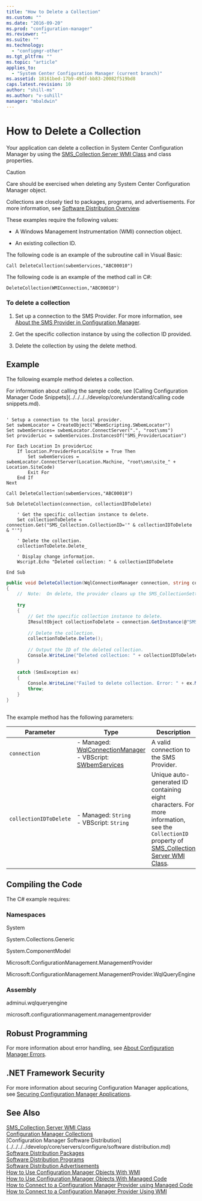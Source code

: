 ```yaml
---
title: "How to Delete a Collection"
ms.custom: ""
ms.date: "2016-09-20"
ms.prod: "configuration-manager"
ms.reviewer: ""
ms.suite: ""
ms.technology: 
  - "configmgr-other"
ms.tgt_pltfrm: ""
ms.topic: "article"
applies_to: 
  - "System Center Configuration Manager (current branch)"
ms.assetid: 18161bed-17b9-49df-bb83-20082f519bd8
caps.latest.revision: 10
author: "shill-ms"
ms.author: "v-suhill"
manager: "mbaldwin"
---
```

# How to Delete a Collection
Your application can delete a collection in System Center Configuration Manager by using the [SMS_Collection Server WMI Class](../../../../develop/reference/core/clients/collections/sms_collection-server-wmi-class.md) and class properties.  
  
> [!CAUTION]
>  Care should be exercised when deleting any System Center Configuration Manager object.  
  
 Collections are closely tied to packages, programs, and advertisements. For more information, see [Software Distribution Overview](../../../../develop/core/servers/configure/software-distribution-overview.md).  
  
 These examples require the following values:  
  
-   A Windows Management Instrumentation (WMI) connection object.  
  
-   An existing collection ID.  
  
 The following code is an example of the subroutine call in Visual Basic:  
  
```  
Call DeleteCollection(swbemServices,"ABC00010")  
```  
  
 The following code is an example of the method call in C#:  
  
```  
DeleteCollection(WMIConnection,"ABC00010")  
```  
  
### To delete a collection  
  
1.  Set up a connection to the SMS Provider. For more information, see [About the SMS Provider in Configuration Manager](../../../../develop/core/understand/about-the-sms-provider-in-configuration-manager.md).  
  
2.  Get the specific collection instance by using the collection ID provided.  
  
3.  Delete the collection by using the delete method.  
  
## Example  
 The following example method deletes a collection.  
  
 For information about calling the sample code, see [Calling Configuration Manager Code Snippets](../../../../develop/core/understand/calling code snippets.md).  
  
```vbs  
  
' Setup a connection to the local provider.  
Set swbemLocator = CreateObject("WbemScripting.SWbemLocator")  
Set swbemServices= swbemLocator.ConnectServer(".", "root\sms")  
Set providerLoc = swbemServices.InstancesOf("SMS_ProviderLocation")  
  
For Each Location In providerLoc  
    If location.ProviderForLocalSite = True Then  
        Set swbemServices = swbemLocator.ConnectServer(Location.Machine, "root\sms\site_" + Location.SiteCode)  
        Exit For  
    End If  
Next  
  
Call DeleteCollection(swbemServices,"ABC00010")  
  
Sub DeleteCollection(connection, collectionIDToDelete)  
  
    ' Get the specific collection instance to delete.  
    Set collectionToDelete = connection.Get("SMS_Collection.CollectionID='" & collectionIDToDelete & "'")  
  
    ' Delete the collection.  
    collectionToDelete.Delete_  
  
    ' Display change information.  
    Wscript.Echo "Deleted collection: " & collectionIDToDelete  
  
End Sub  
```  
  
```c#  
public void DeleteCollection(WqlConnectionManager connection, string collectionIDToDelete)  
{  
    //  Note:  On delete, the provider cleans up the SMS_CollectionSettings and SMS_CollectToSubCollect objects.  
  
    try  
    {  
        // Get the specific collection instance to delete.  
        IResultObject collectionToDelete = connection.GetInstance(@"SMS_Collection.CollectionID='" + collectionIDToDelete + "'");  
  
        // Delete the collection.  
        collectionToDelete.Delete();  
  
        // Output the ID of the deleted collection.  
        Console.WriteLine("Deleted collection: " + collectionIDToDelete);  
    }  
  
    catch (SmsException ex)  
    {  
        Console.WriteLine("Failed to delete collection. Error: " + ex.Message);  
        throw;  
    }  
}  
  
```  
  
 The example method has the following parameters:  
  
|Parameter|Type|Description|  
|---------------|----------|-----------------|  
|`connection`|-   Managed: [WqlConnectionManager](assetId:///WqlConnectionManager?qualifyHint=False&autoUpgrade=True)<br />-   VBScript: [SWbemServices](assetId:///SWbemServices?qualifyHint=False&autoUpgrade=True)|A valid connection to the SMS Provider.|  
|`collectionIDToDelete`|-   Managed: `String`<br />-   VBScript: `String`|Unique auto-generated ID containing eight characters. For more information, see the `CollectionID` property of [SMS_Collection Server WMI Class](../../../../develop/reference/core/clients/collections/sms_collection-server-wmi-class.md).|  
  
## Compiling the Code  
 The C# example requires:  
  
### Namespaces  
 System  
  
 System.Collections.Generic  
  
 System.ComponentModel  
  
 Microsoft.ConfigurationManagement.ManagementProvider  
  
 Microsoft.ConfigurationManagement.ManagementProvider.WqlQueryEngine  
  
### Assembly  
 adminui.wqlqueryengine  
  
 microsoft.configurationmanagement.managementprovider  
  
## Robust Programming  
 For more information about error handling, see [About Configuration Manager Errors](../../../../develop/core/understand/about-configuration-manager-errors.md).  
  
## .NET Framework Security  
 For more information about securing Configuration Manager applications, see [Securing Configuration Manager Applications](../../../../develop/core/understand/securing-configuration-manager-applications.md).  
  
## See Also  
 [SMS_Collection Server WMI Class](../../../../develop/reference/core/clients/collections/sms_collection-server-wmi-class.md)   
 [Configuration Manager Collections](../../../../develop/core/clients/collections/collections.md)   
 [Configuration Manager Software Distribution](../../../../develop/core/servers/configure/software distribution.md)   
 [Software Distribution Packages](../../../../develop/core/servers/configure/software-distribution-packages.md)   
 [Software Distribution Programs](../../../../develop/core/servers/configure/software-distribution-programs.md)   
 [Software Distribution Advertisements](../../../../develop/core/servers/configure/software-distribution-advertisements.md)   
 [How to Use Configuration Manager Objects With WMI](../../../../develop/core/understand/how-to-use-configuration-manager-objects-with-wmi.md)   
 [How to Use Configuration Manager Objects With Managed Code](../../../../develop/core/understand/how-to-use-configuration-manager-objects-with-managed-code.md)   
 [How to Connect to a Configuration Manager Provider using Managed Code](../../../../develop/core/understand/2a435561-01b7-45d5-b7cf-89fc1845025f.md)   
 [How to Connect to a Configuration Manager Provider Using WMI](../../../../develop/core/understand/how-to-connect-to-an-sms-provider-in-configuration-manager-by-using-wmi.md)